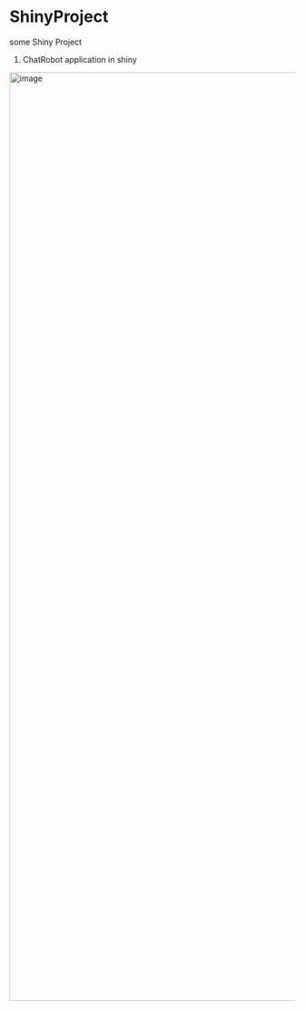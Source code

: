 # ShinyProject
some Shiny Project

1.  ChatRobot application in shiny
<img width="1634" alt="image" src="https://user-images.githubusercontent.com/24915545/185777785-6f9e53fb-eadb-43bc-b556-e65b2a9310aa.png">
